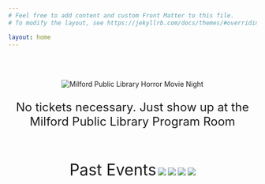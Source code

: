 ```yaml
---
# Feel free to add content and custom Front Matter to this file.
# To modify the layout, see https://jekyllrb.com/docs/themes/#overriding-theme-defaults

layout: home
---
```


<center>
<p style="margin-top:4rem;">
<img alt="Milford Public Library Horror Movie Night" src="/assets/Feb27.png">
<p style="font-size: 1.5rem;">No tickets necessary. Just show up at the Milford Public Library Program Room</p>


<p style="margin-top:4rem;">
  <span style="font-size: 2rem;">Past Events</span>
  <img src="/assets/past3.jpg">
  <img src="/assets/past4.jpg">
  <img src="/assets/past2.jpg">
  <img src="/assets/past1.jpg">

  
